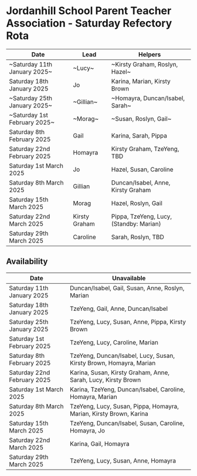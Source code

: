 # Jordanhill School Parent Teacher Association - Saturday Refectory Rota

| Date | Lead | Helpers | 
| -- | -- | -- | 
| ~Saturday 11th January 2025~ | ~Lucy~ | ~Kirsty Graham, Roslyn, Hazel~ | 
| Saturday 18th January 2025 | Jo | Karina, Marian, Kirsty Brown | 
| ~Saturday 25th January 2025~ | ~Gillian~ | ~Homayra, Duncan/Isabel, Sarah~ |
| ~Saturday 1st February 2025~ | ~Morag~ | ~Susan, Roslyn, Gail~ |
| Saturday 8th February 2025 | Gail | Karina, Sarah, Pippa | 
| Saturday 22nd February 2025 | Homayra | Kirsty Graham, TzeYeng, TBD | 
| Saturday 1st March 2025 | Jo | Hazel, Susan, Caroline  | 
| Saturday 8th March 2025 | Gillian | Duncan/Isabel, Anne, Kirsty Graham | 
| Saturday 15th March 2025 | Morag | Hazel, Roslyn, Gail | 
| Saturday 22nd March 2025 | Kirsty Graham | Pippa, TzeYeng, Lucy, (Standby: Marian) | 
| Saturday 29th March 2025 | Caroline | Sarah, Roslyn, TBD | 


## Availability

| Date | Unavailable | 
| -- | -- |
| Saturday 11th January 2025 | Duncan/Isabel, Gail, Susan, Anne, Roslyn, Marian | 
| Saturday 18th January 2025 | TzeYeng, Gail, Anne, Duncan/Isabel |
| Saturday 25th January 2025 | TzeYeng, Lucy, Susan, Anne, Pippa, Kirsty Brown | 
| Saturday 1st February 2025 | TzeYeng, Lucy, Caroline, Marian | 
| Saturday 8th February 2025 | TzeYeng, Duncan/Isabel, Lucy, Susan, Kirsty Brown, Homayra, Marian  | 
| Saturday 22nd February 2025 | Karina, Susan, Kirsty Graham, Anne, Sarah, Lucy, Kirsty Brown | 
| Saturday 1st March 2025 | Karina, TzeYeng, Duncan/Isabel, Caroline, Homayra, Marian | 
| Saturday 8th March 2025 | TzeYeng, Lucy, Susan, Pippa, Homayra, Marian, Kirsty Brown, Karina | 
| Saturday 15th March 2025 | TzeYeng, Duncan/Isabel, Susan, Caroline, Homayra, Jo |
| Saturday 22nd March 2025 | Karina, Gail, Homayra | 
| Saturday 29th March 2025 | TzeYeng, Lucy, Susan, Anne, Homayra | 


